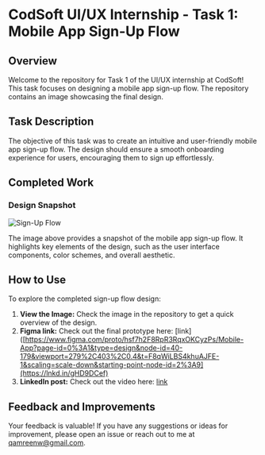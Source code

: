 # CodSoft UI/UX Internship - Task 1: Mobile App Sign-Up Flow

## Overview

Welcome to the repository for Task 1 of the UI/UX internship at CodSoft! This task focuses on designing a mobile app sign-up flow. The repository contains an image showcasing the final design.

## Task Description

The objective of this task was to create an intuitive and user-friendly mobile app sign-up flow. The design should ensure a smooth onboarding experience for users, encouraging them to sign up effortlessly.

## Completed Work

### Design Snapshot

![Sign-Up Flow](path/to/image.png)

The image above provides a snapshot of the mobile app sign-up flow. It highlights key elements of the design, such as the user interface components, color schemes, and overall aesthetic.

## How to Use

To explore the completed sign-up flow design:

1. **View the Image:** Check the image in the repository to get a quick overview of the design.
2. **Figma link:** Check out the final prototype here: [link]([https://www.figma.com/proto/hsf7h2F8RpR3RqxOKCyzPs/Mobile-App?page-id=0%3A1&type=design&node-id=40-179&viewport=279%2C403%2C0.4&t=F8qWiLBS4khuAJFE-1&scaling=scale-down&starting-point-node-id=2%3A9](https://lnkd.in/gHD9DCef)
3. **LinkedIn post:** Check out the video here: [link](https://www.linkedin.com/posts/qamreen-2481b4239_userexperience-emailtemplate-codsoft-activity-7129852285072904192-s89o?utm_source=share&utm_medium=member_desktop)

## Feedback and Improvements

Your feedback is valuable! If you have any suggestions or ideas for improvement, please open an issue or reach out to me at qamreenw@gmail.com.


